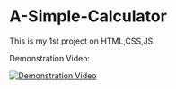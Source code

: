 # A-Simple-Calculator
This is my 1st project on HTML,CSS,JS.


Demonstration Video: 

[![Demonstration Video](http://img.youtube.com/vi/ftxC2hmHK1E/0.jpg)](http://www.youtube.com/watch?v=ftxC2hmHK1E "Demonstration Video")
